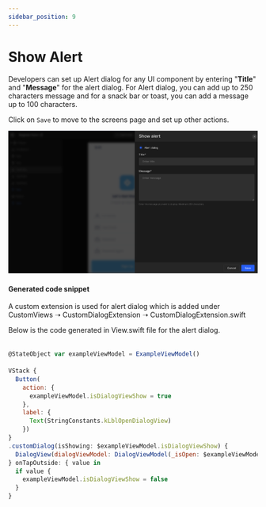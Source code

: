 ```yaml
---
sidebar_position: 9
---
```


# Show Alert

Developers can set up Alert dialog for any UI component by entering "**Title**" and "**Message**" for the alert dialog. For Alert dialog, you can add up to 250 characters message and for a snack bar or toast, you can add a message up to 100 characters.

Click on `Save` to move to the screens page and set up other actions.

![Example banner](./images/Show-alert/Show-alert.png)


#### Generated code snippet

A custom extension is used for alert dialog which is added under CustomViews ➝ CustomDialogExtension ➝ CustomDialogExtension.swift

Below is the code generated in View.swift file for the alert dialog.

```js title="alertDialog.swift"

@StateObject var exampleViewModel = ExampleViewModel()

VStack {
  Button(
    action: {
      exampleViewModel.isDialogViewShow = true
    },
    label: {
      Text(StringConstants.kLblOpenDialogView)
    })
}
.customDialog(isShowing: $exampleViewModel.isDialogViewShow) {
  DialogView(dialogViewModel: DialogViewModel(_isOpen: $exampleViewModel.isDialogShow))
} onTapOutside: { value in
  if value {
    exampleViewModel.isDialogViewShow = false
  }
}
```